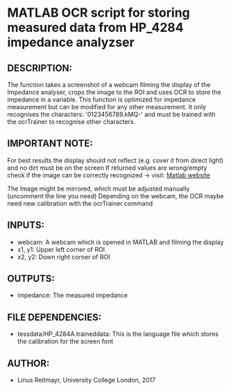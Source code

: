  # MATLAB OCR script for storing measured data from HP_4284 impedance analyzser

 ## DESCRIPTION:
 The function takes a screenshot of a webcam filming the display of
       the Impedance analyser, crops the image to the ROI and uses OCR to
       store the impedance in a variable.
       This function is optimized for impedance measurement but can be
       modified for any other measurement. It only recognises the
       characters: '0123456789.kMQ-' and must be trained with the 
       ocrTrainer to recognise other characters.

 ## IMPORTANT NOTE:
For best results the display should not reflect (e.g. cover it from
       direct light) and no dirt must be on the screen
       If returned values are wrong/empty check if the image can be 
       correctly recognized -> visit:  [Matlab website](https://uk.mathworks.com/help/vision/examples/recognize-text-using-optical-character-recognition-ocr.html)
	  
The Image might be mirrored, which must be adjusted manually
       (uncomment the line you need)
       Depending on the webcam, the OCR maybe need new calibration with
       the ocrTrainer command

 ## INPUTS:
- webcam: A webcam which is opened in MATLAB and filming the display
- x1, y1: Upper left corner of ROI
- x2, y2: Down right corner of ROI
        
 ## OUTPUTS:
- impedance: The measured impedance

 ## FILE DEPENDENCIES:
- tessdata/HP_4284A.traineddata: This is the language file which stores the calibration for the screen font

 ## AUTHOR:
- Linus Reitmayr, University College London, 2017  
